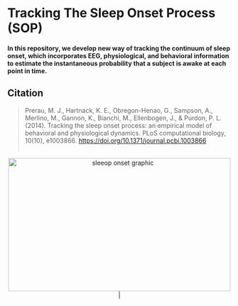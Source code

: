 # Tracking The Sleep Onset Process (SOP)
#### In this repository, we develop new way of tracking the continuum of sleep onset, which incorporates EEG, physiological, and behavioral information to estimate the instantaneous probability that a subject is awake at each point in time.
## Citation
> Prerau, M. J., Hartnack, K. E., Obregon-Henao, G., Sampson, A., Merlino, M., Gannon, K., Bianchi, M., Ellenbogen, J., & Purdon, P. L. (2014). Tracking the sleep onset process: an empirical model of behavioral and physiological dynamics. PLoS computational biology, 10(10), e1003866. https://doi.org/10.1371/journal.pcbi.1003866
<br/><br/>
<p align="center"> 
<img src="https://prerau.bwh.harvard.edu/wp-content/uploads/2022/10/SOP.png" alt="sleeop onset graphic" width="500" height="300" />| 
</p>
<br/><br/>

